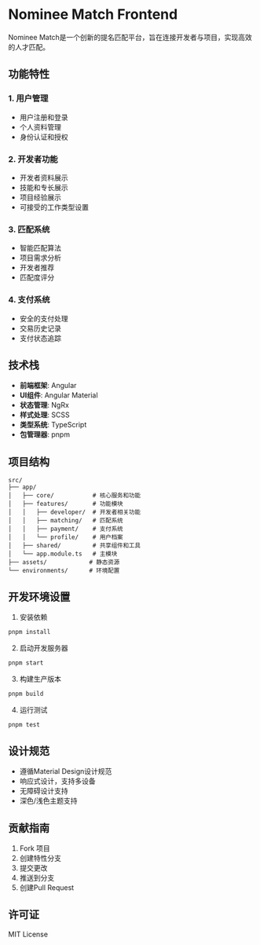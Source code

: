 # Nominee Match Frontend

Nominee Match是一个创新的提名匹配平台，旨在连接开发者与项目，实现高效的人才匹配。

## 功能特性

### 1. 用户管理
- 用户注册和登录
- 个人资料管理
- 身份认证和授权

### 2. 开发者功能
- 开发者资料展示
- 技能和专长展示
- 项目经验展示
- 可接受的工作类型设置

### 3. 匹配系统
- 智能匹配算法
- 项目需求分析
- 开发者推荐
- 匹配度评分

### 4. 支付系统
- 安全的支付处理
- 交易历史记录
- 支付状态追踪

## 技术栈

- **前端框架**: Angular
- **UI组件**: Angular Material
- **状态管理**: NgRx
- **样式处理**: SCSS
- **类型系统**: TypeScript
- **包管理器**: pnpm

## 项目结构

```
src/
├── app/
│   ├── core/           # 核心服务和功能
│   ├── features/       # 功能模块
│   │   ├── developer/  # 开发者相关功能
│   │   ├── matching/   # 匹配系统
│   │   ├── payment/    # 支付系统
│   │   └── profile/    # 用户档案
│   ├── shared/         # 共享组件和工具
│   └── app.module.ts   # 主模块
├── assets/            # 静态资源
└── environments/      # 环境配置
```

## 开发环境设置

1. 安装依赖
```bash
pnpm install
```

2. 启动开发服务器
```bash
pnpm start
```

3. 构建生产版本
```bash
pnpm build
```

4. 运行测试
```bash
pnpm test
```

## 设计规范

- 遵循Material Design设计规范
- 响应式设计，支持多设备
- 无障碍设计支持
- 深色/浅色主题支持

## 贡献指南

1. Fork 项目
2. 创建特性分支
3. 提交更改
4. 推送到分支
5. 创建Pull Request

## 许可证

MIT License
